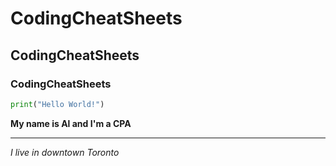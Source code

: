 # CodingCheatSheets
## CodingCheatSheets
### CodingCheatSheets
```python
print("Hello World!")
```
**My name is Al and I'm a CPA**
<hr>

*I live in downtown Toronto* 
![]()
